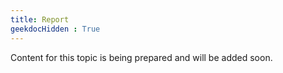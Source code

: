 ```yaml
---
title: Report
geekdocHidden : True
---
```


Content for this topic is being prepared and will be added soon.
